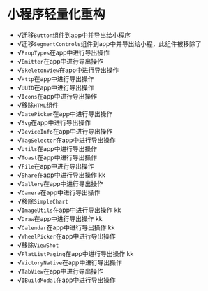# 小程序轻量化重构

- √迁移`Button`组件到app中并导出给小程序
- √迁移`SegmentControls`组件到app中并导出给小程，此组件被移除了
- √`PropTypes`在app中进行导出操作
- √`Emitter`在app中进行导出操作
- √`SkeletonView`在app中进行导出操作
- √`Http`在app中进行导出操作
- √`UUID`在app中进行导出操作
- √`Icons`在app中进行导出操作
- √移除`HTML`组件
- √`DatePicker`在app中进行导出操作
- √`Svg`在app中进行导出操作
- √`DeviceInfo`在app中进行导出操作
- √`TagSelector`在app中进行导出操作
- √`Utils`在app中进行导出操作 
- √`Toast`在app中进行导出操作 
- √`File`在app中进行导出操作 
- √`Share`在app中进行导出操作 kk
- √`Gallery`在app中进行导出操作
- √`Camera`在app中进行导出操作
- √移除`SimpleChart`
- √`ImageUtils`在app中进行导出操作 kk
- √`Draw`在app中进行导出操作 kk
- √`Calendar`在app中进行导出操作 kk
- √`WheelPicker`在app中进行导出操作
- √移除`ViewShot`
- √`FlatListPaging`在app中进行导出操作 kk
- √`VictoryNative`在app中进行导出操作
- √`TabView`在app中进行导出操作
- √`IBuildModal`在app中进行导出操作
